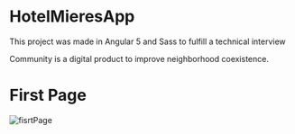 # HotelMieresApp

This project was made in Angular 5 and Sass to fulfill a technical interview

Community is a digital product to improve neighborhood coexistence.

# First Page
![fisrtPage](https://res.cloudinary.com/dlmrvaeyh/image/upload/v1529679340/tab1.png)

